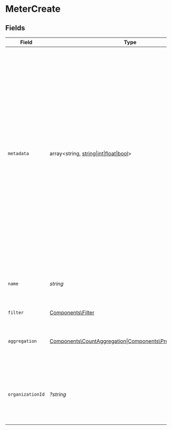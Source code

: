 # MeterCreate


## Fields

| Field                                                                                                                                                                                                                                                                                                                  | Type                                                                                                                                                                                                                                                                                                                   | Required                                                                                                                                                                                                                                                                                                               | Description                                                                                                                                                                                                                                                                                                            | Example                                                                                                                                                                                                                                                                                                                |
| ---------------------------------------------------------------------------------------------------------------------------------------------------------------------------------------------------------------------------------------------------------------------------------------------------------------------- | ---------------------------------------------------------------------------------------------------------------------------------------------------------------------------------------------------------------------------------------------------------------------------------------------------------------------- | ---------------------------------------------------------------------------------------------------------------------------------------------------------------------------------------------------------------------------------------------------------------------------------------------------------------------- | ---------------------------------------------------------------------------------------------------------------------------------------------------------------------------------------------------------------------------------------------------------------------------------------------------------------------- | ---------------------------------------------------------------------------------------------------------------------------------------------------------------------------------------------------------------------------------------------------------------------------------------------------------------------- |
| `metadata`                                                                                                                                                                                                                                                                                                             | array<string, [string\|int\|float\|bool](../../Models/Components/MeterCreateMetadata.md)>                                                                                                                                                                                                                              | :heavy_minus_sign:                                                                                                                                                                                                                                                                                                     | Key-value object allowing you to store additional information.<br/><br/>The key must be a string with a maximum length of **40 characters**.<br/>The value must be either:<br/><br/>* A string with a maximum length of **500 characters**<br/>* An integer<br/>* A floating-point number<br/>* A boolean<br/><br/>You can store up to **50 key-value pairs**. |                                                                                                                                                                                                                                                                                                                        |
| `name`                                                                                                                                                                                                                                                                                                                 | *string*                                                                                                                                                                                                                                                                                                               | :heavy_check_mark:                                                                                                                                                                                                                                                                                                     | The name of the meter. Will be shown on customer's invoices and usage.                                                                                                                                                                                                                                                 |                                                                                                                                                                                                                                                                                                                        |
| `filter`                                                                                                                                                                                                                                                                                                               | [Components\Filter](../../Models/Components/Filter.md)                                                                                                                                                                                                                                                                 | :heavy_check_mark:                                                                                                                                                                                                                                                                                                     | N/A                                                                                                                                                                                                                                                                                                                    |                                                                                                                                                                                                                                                                                                                        |
| `aggregation`                                                                                                                                                                                                                                                                                                          | [Components\CountAggregation\|Components\PropertyAggregation](../../Models/Components/MeterCreateAggregation.md)                                                                                                                                                                                                       | :heavy_check_mark:                                                                                                                                                                                                                                                                                                     | The aggregation to apply on the filtered events to calculate the meter.                                                                                                                                                                                                                                                |                                                                                                                                                                                                                                                                                                                        |
| `organizationId`                                                                                                                                                                                                                                                                                                       | *?string*                                                                                                                                                                                                                                                                                                              | :heavy_minus_sign:                                                                                                                                                                                                                                                                                                     | The ID of the organization owning the meter. **Required unless you use an organization token.**                                                                                                                                                                                                                        | 1dbfc517-0bbf-4301-9ba8-555ca42b9737                                                                                                                                                                                                                                                                                   |